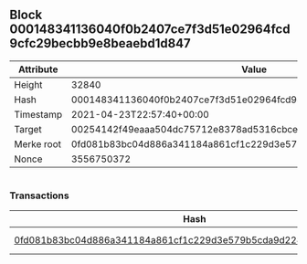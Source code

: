 ## Block 000148341136040f0b2407ce7f3d51e02964fcd9cfc29becbb9e8beaebd1d847

Attribute | Value
--- | ---
Height | 32840
Hash | 000148341136040f0b2407ce7f3d51e02964fcd9cfc29becbb9e8beaebd1d847
Timestamp | 2021-04-23T22:57:40+00:00
Target | 00254142f49eaaa504dc75712e8378ad5316cbcead634704b3734b6271167cc4
Merke root | 0fd081b83bc04d886a341184a861cf1c229d3e579b5cda9d2245e21b7d70fbe3
Nonce | 3556750372

```

```

### Transactions

Hash | Amount
--- | ---
[0fd081b83bc04d886a341184a861cf1c229d3e579b5cda9d2245e21b7d70fbe3](0fd081b83bc04d886a341184a861cf1c229d3e579b5cda9d2245e21b7d70fbe3.md) | 10.00000000 SKEPTI 
